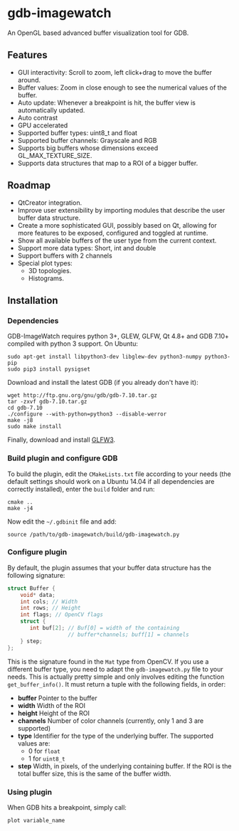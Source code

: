 # gdb-imagewatch
An OpenGL based advanced buffer visualization tool for GDB.

## Features

* GUI interactivity: Scroll to zoom, left click+drag to move the buffer around.
* Buffer values: Zoom in close enough to see the numerical values of the
  buffer.
* Auto update: Whenever a breakpoint is hit, the buffer view is automatically
  updated.
* Auto contrast
* GPU accelerated
* Supported buffer types: uint8_t and float
* Supported buffer channels: Grayscale and RGB
* Supports big buffers whose dimensions exceed GL_MAX_TEXTURE_SIZE.
* Supports data structures that map to a ROI of a bigger buffer.

## Roadmap

* QtCreator integration.
* Improve user extensibility by importing modules that describe the user buffer
  data structure.
* Create a more sophisticated GUI, possibly based on Qt, allowing for more
  features to be exposed, configured and toggled at runtime.
* Show all available buffers of the user type from the current context.
* Support more data types: Short, int and double
* Support buffers with 2 channels
* Special plot types:
  * 3D topologies.
  * Histograms.

## Installation

### Dependencies

GDB-ImageWatch requires python 3+, GLEW, GLFW, Qt 4.8+ and GDB 7.10+ compiled
with python 3 support. On Ubuntu:

    sudo apt-get install libpython3-dev libglew-dev python3-numpy python3-pip
    sudo pip3 install pysigset

Download and install the latest GDB (if you already don't have it):

    wget http://ftp.gnu.org/gnu/gdb/gdb-7.10.tar.gz
    tar -zxvf gdb-7.10.tar.gz
    cd gdb-7.10
    ./configure --with-python=python3 --disable-werror
    make -j8
    sudo make install

Finally, download and install [GLFW3][1].

### Build plugin and configure GDB

To build the plugin, edit the `CMakeLists.txt` file according to your needs
(the default settings should work on a Ubuntu 14.04 if all dependencies are
correctly installed), enter the `build` folder and run:

    cmake ..
    make -j4

Now edit the `~/.gdbinit` file and add: 

    source /path/to/gdb-imagewatch/build/gdb-imagewatch.py

### Configure plugin

By default, the plugin assumes that your buffer data structure has the
following signature:

```cpp
struct Buffer {
    void* data;
    int cols; // Width
    int rows; // Height
    int flags; // OpenCV flags
    struct {
       int buf[2]; // Buf[0] = width of the containing
                   // buffer*channels; buff[1] = channels
    } step;
};
```

This is the signature found in the `Mat` type from OpenCV. If you use a
different buffer type, you need to adapt the `gdb-imagewatch.py` file to your
needs. This is actually pretty simple and only involves editing the function
`get_buffer_info()`. It must return a tuple with the following fields, in
order:

 * **buffer** Pointer to the buffer
 * **width**  Width of the ROI
 * **height** Height of the ROI 
 * **channels** Number of color channels (currently, only 1 and 3 are
   supported)
 * **type** Identifier for the type of the underlying buffer. The supported
   values are:
   * 0 for `float`
   * 1 for `uint8_t`
 * **step** Width, in pixels, of the underlying containing buffer. If the ROI
   is the total buffer size, this is the same of the buffer width.

### Using plugin

When GDB hits a breakpoint, simply call:

    plot variable_name

[1]: http://www.glfw.org/
